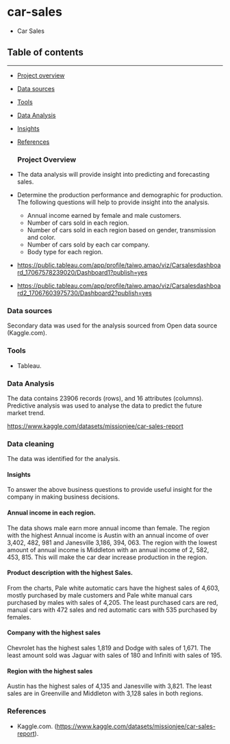 # car-sales
- Car Sales 


## Table of contents
---
- [Project overview](#project-overview)
- [Data sources](#data-sources)
- [Tools](#tools)
- [Data Analysis](#data-analysis)
- [Insights](#insights)
- [References](#references)

  ### Project Overview
- The data analysis will provide insight into predicting and forecasting  sales.
- Determine the production performance and demographic for production.
  The following questions will help to provide insight into the analysis.
   

  - Annual income earned by female and male customers.
  - Number of cars sold in each region.
  - Number of cars sold in each region based on gender, transmission and color.
  - Number of cars sold by each car company.
  - Body type for each region.
 
- https://public.tableau.com/app/profile/taiwo.amao/viz/Carsalesdashboard_17067578239020/Dashboard1?publish=yes
- https://public.tableau.com/app/profile/taiwo.amao/viz/Carsalesdashboard2_17067603975730/Dashboard2?publish=yes


### Data sources

Secondary data was used for the analysis sourced from Open data source (Kaggle.com).

### Tools 
- Tableau.
  
### Data Analysis 
The data contains 23906 records (rows), and 16  attributes (columns).
Predictive analysis was used to analyse the data to predict the future market trend.

https://www.kaggle.com/datasets/missionjee/car-sales-report 


### Data cleaning
The data was identified for the analysis.



#### Insights
To answer the above business questions to provide useful insight for the company in making business decisions.
 #### Annual income in each region.
The data shows male earn more annual income than female. 
The region with the highest Annual income is Austin with an annual income of over  3,402, 482, 981 and Janesville 3,186, 394, 063.
The region with the lowest amount of annual income is Middleton with an annual income of 2, 582, 453, 815.
This will make the car dear increase production in the region.

#### Product description  with the highest Sales.

From the charts, Pale white automatic cars have the highest sales of 4,603, mostly purchased by male customers and Pale white manual cars purchased by males with sales of 4,205.
The least purchased cars are red, manual cars with 472 sales  and red automatic cars with 535 purchased by females.
#### Company with the highest sales
Chevrolet has the highest sales 1,819 and Dodge with sales of 1,671. The least amount sold was Jaguar with sales of 180 and Infiniti with sales of 195.

#### Region with the highest sales 
Austin has the highest sales of 4,135 and Janesville with 3,821. The least sales are in Greenville and Middleton with 3,128 sales in both regions.

### References
- Kaggle.com. (https://www.kaggle.com/datasets/missionjee/car-sales-report). 
  
